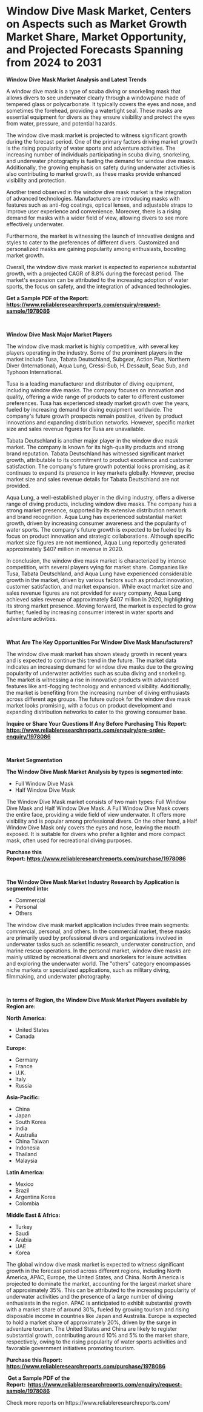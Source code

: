 <p><h1>Window Dive Mask Market, Centers on Aspects such as Market Growth Market Share, Market Opportunity, and Projected Forecasts Spanning from 2024 to 2031</h1></p><p><strong>Window Dive Mask Market Analysis and Latest Trends</strong></p>
<p><p>A window dive mask is a type of scuba diving or snorkeling mask that allows divers to see underwater clearly through a windowpane made of tempered glass or polycarbonate. It typically covers the eyes and nose, and sometimes the forehead, providing a watertight seal. These masks are essential equipment for divers as they ensure visibility and protect the eyes from water, pressure, and potential hazards.</p><p>The window dive mask market is projected to witness significant growth during the forecast period. One of the primary factors driving market growth is the rising popularity of water sports and adventure activities. The increasing number of individuals participating in scuba diving, snorkeling, and underwater photography is fueling the demand for window dive masks. Additionally, the growing emphasis on safety during underwater activities is also contributing to market growth, as these masks provide enhanced visibility and protection.</p><p>Another trend observed in the window dive mask market is the integration of advanced technologies. Manufacturers are introducing masks with features such as anti-fog coatings, optical lenses, and adjustable straps to improve user experience and convenience. Moreover, there is a rising demand for masks with a wider field of view, allowing divers to see more effectively underwater.</p><p>Furthermore, the market is witnessing the launch of innovative designs and styles to cater to the preferences of different divers. Customized and personalized masks are gaining popularity among enthusiasts, boosting market growth.</p><p>Overall, the window dive mask market is expected to experience substantial growth, with a projected CAGR of 8.8% during the forecast period. The market's expansion can be attributed to the increasing adoption of water sports, the focus on safety, and the integration of advanced technologies.</p></p>
<p><strong>Get a Sample PDF of the Report:&nbsp; <a href="https://www.reliableresearchreports.com/enquiry/request-sample/1978086">https://www.reliableresearchreports.com/enquiry/request-sample/1978086</a></strong></p>
<p>&nbsp;</p>
<p><strong>Window Dive Mask Major Market Players</strong></p>
<p><p>The window dive mask market is highly competitive, with several key players operating in the industry. Some of the prominent players in the market include Tusa, Tabata Deutschland, Subgear, Action Plus, Northern Diver (International), Aqua Lung, Cressi-Sub, H. Dessault, Seac Sub, and Typhoon International.</p><p>Tusa is a leading manufacturer and distributor of diving equipment, including window dive masks. The company focuses on innovation and quality, offering a wide range of products to cater to different customer preferences. Tusa has experienced steady market growth over the years, fueled by increasing demand for diving equipment worldwide. The company's future growth prospects remain positive, driven by product innovations and expanding distribution networks. However, specific market size and sales revenue figures for Tusa are unavailable.</p><p>Tabata Deutschland is another major player in the window dive mask market. The company is known for its high-quality products and strong brand reputation. Tabata Deutschland has witnessed significant market growth, attributable to its commitment to product excellence and customer satisfaction. The company's future growth potential looks promising, as it continues to expand its presence in key markets globally. However, precise market size and sales revenue details for Tabata Deutschland are not provided.</p><p>Aqua Lung, a well-established player in the diving industry, offers a diverse range of diving products, including window dive masks. The company has a strong market presence, supported by its extensive distribution network and brand recognition. Aqua Lung has experienced substantial market growth, driven by increasing consumer awareness and the popularity of water sports. The company's future growth is expected to be fueled by its focus on product innovation and strategic collaborations. Although specific market size figures are not mentioned, Aqua Lung reportedly generated approximately $407 million in revenue in 2020.</p><p>In conclusion, the window dive mask market is characterized by intense competition, with several players vying for market share. Companies like Tusa, Tabata Deutschland, and Aqua Lung have experienced considerable growth in the market, driven by various factors such as product innovation, customer satisfaction, and market expansion. While exact market size and sales revenue figures are not provided for every company, Aqua Lung achieved sales revenue of approximately $407 million in 2020, highlighting its strong market presence. Moving forward, the market is expected to grow further, fueled by increasing consumer interest in water sports and adventure activities.</p></p>
<p>&nbsp;</p>
<p><strong>What Are The Key Opportunities For Window Dive Mask Manufacturers?</strong></p>
<p><p>The window dive mask market has shown steady growth in recent years and is expected to continue this trend in the future. The market data indicates an increasing demand for window dive masks due to the growing popularity of underwater activities such as scuba diving and snorkeling. The market is witnessing a rise in innovative products with advanced features like anti-fogging technology and enhanced visibility. Additionally, the market is benefiting from the increasing number of diving enthusiasts across different age groups. The future outlook for the window dive mask market looks promising, with a focus on product development and expanding distribution networks to cater to the growing consumer base.</p></p>
<p><strong>Inquire or Share Your Questions If Any Before Purchasing This Report: <a href="https://www.reliableresearchreports.com/enquiry/pre-order-enquiry/1978086">https://www.reliableresearchreports.com/enquiry/pre-order-enquiry/1978086</a></strong></p>
<p>&nbsp;</p>
<p><strong>Market Segmentation</strong></p>
<p><strong>The Window Dive Mask Market Analysis by types is segmented into:</strong></p>
<p><ul><li>Full Window Dive Mask</li><li>Half Window Dive Mask</li></ul></p>
<p><p>The Window Dive Mask market consists of two main types: Full Window Dive Mask and Half Window Dive Mask. A Full Window Dive Mask covers the entire face, providing a wide field of view underwater. It offers more visibility and is popular among professional divers. On the other hand, a Half Window Dive Mask only covers the eyes and nose, leaving the mouth exposed. It is suitable for divers who prefer a lighter and more compact mask, often used for recreational diving purposes.</p></p>
<p><strong>Purchase this Report:&nbsp;<a href="https://www.reliableresearchreports.com/purchase/1978086">https://www.reliableresearchreports.com/purchase/1978086</a></strong></p>
<p>&nbsp;</p>
<p><strong>The Window Dive Mask Market Industry Research by Application is segmented into:</strong></p>
<p><ul><li>Commercial</li><li>Personal</li><li>Others</li></ul></p>
<p><p>The window dive mask market application includes three main segments: commercial, personal, and others. In the commercial market, these masks are primarily used by professional divers and organizations involved in underwater tasks such as scientific research, underwater construction, and marine rescue operations. In the personal market, window dive masks are mainly utilized by recreational divers and snorkelers for leisure activities and exploring the underwater world. The "others" category encompasses niche markets or specialized applications, such as military diving, filmmaking, and underwater photography.</p></p>
<p>&nbsp;</p>
<p><strong>In terms of Region, the Window Dive Mask Market Players available by Region are:</strong></p>
<p>
    <p> <strong> North America: </strong>
        <ul>
            <li>United States</li>
            <li>Canada</li>
        </ul>
        </p> 
    <p> <strong> Europe: </strong>
        <ul>
            <li>Germany</li>
            <li>France</li>
            <li>U.K.</li>
            <li>Italy</li>
            <li>Russia</li>
        </ul>
        </p> 
    <p> <strong> Asia-Pacific: </strong>
        <ul>
            <li>China</li>
            <li>Japan</li>
            <li>South Korea</li>
            <li>India</li>
            <li>Australia</li>
            <li>China Taiwan</li>
            <li>Indonesia</li>
            <li>Thailand</li>
            <li>Malaysia</li>
        </ul>
        </p> 
    <p> <strong> Latin America: </strong>
        <ul>
            <li>Mexico</li>
            <li>Brazil</li>
            <li>Argentina Korea</li>
            <li>Colombia</li>
        </ul>
        </p> 
    <p> <strong> Middle East & Africa: </strong>
        <ul>
            <li>Turkey</li>
            <li>Saudi</li>
            <li>Arabia</li>
            <li>UAE</li>
            <li>Korea</li>
        </ul>
    </p>
    </p>
<p><p>The global window dive mask market is expected to witness significant growth in the forecast period across different regions, including North America, APAC, Europe, the United States, and China. North America is projected to dominate the market, accounting for the largest market share of approximately 35%. This can be attributed to the increasing popularity of underwater activities and the presence of a large number of diving enthusiasts in the region. APAC is anticipated to exhibit substantial growth with a market share of around 30%, fueled by growing tourism and rising disposable income in countries like Japan and Australia. Europe is expected to hold a market share of approximately 20%, driven by the surge in adventure tourism. The United States and China are likely to register substantial growth, contributing around 10% and 5% to the market share, respectively, owing to the rising popularity of water sports activities and favorable government initiatives promoting tourism.</p></p>
<p><strong>Purchase this Report: <a href="https://www.reliableresearchreports.com/purchase/1978086">https://www.reliableresearchreports.com/purchase/1978086</a></strong></p>
<p>&nbsp;<strong>Get a Sample PDF of the Report:&nbsp;&nbsp;<a href="https://www.reliableresearchreports.com/enquiry/request-sample/1978086">https://www.reliableresearchreports.com/enquiry/request-sample/1978086</a></strong></p>
<p><strong></strong></p>
<p>Check more reports on https://www.reliableresearchreports.com/</p>